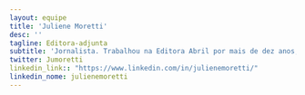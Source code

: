 ```yaml
---
layout: equipe
title: 'Juliene Moretti'
desc: ''
tagline: Editora-adjunta
subtitle: 'Jornalista. Trabalhou na Editora Abril por mais de dez anos, passando pelas redações das revistas Recreio,  Alfa e Veja São Paulo, onde ficou por mais de oito anos. Trabalhou também na RedeTVMais e Editora Glamurama.'
twitter: Jumoretti
linkedin_link:: "https://www.linkedin.com/in/julienemoretti/"
linkedin_nome: julienemoretti
---
```

